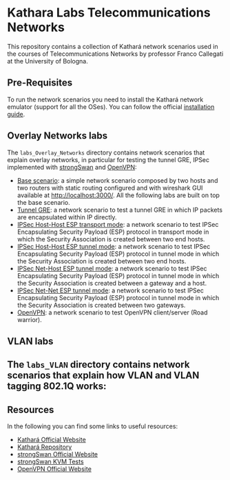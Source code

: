 # Kathara Labs Telecommunications Networks 
This repository contains a collection of Kathará network scenarios used in the courses of Telecommunications Networks by professor Franco Callegati at the University of Bologna.

## Pre-Requisites
To run the network scenarios you need to install the Kathará network emulator (support for all the OSes). 
You can follow the official [installation guide](https://github.com/KatharaFramework/Kathara/wiki/Installation-Guides).

## Overlay Networks labs
The `labs_Overlay_Networks` directory contains network scenarios that explain overlay networks, in particular for testing the tunnel GRE, IPSec implemented with [strongSwan](https://www.strongswan.org/) and [OpenVPN](https://openvpn.net/):
- [Base scenario](labs_Overlay_Networks/0_base_topology): a simple network scenario composed by two hosts and two routers with static routing configured and with wireshark GUI available at [http://localhost:3000/](http://localhost:3000/). All the following labs are built on top the base scenario.
- [Tunnel GRE](labs_Overlay_Networks/1_tunnel_GRE): a network scenario to test a tunnel GRE in which IP packets are encapsulated within IP directly.
- [IPSec Host-Host ESP transport mode](labs_Overlay_Networks/2_IPSec_Host-Host_transport): a network scenario to test IPSec Encapsulating Security Payload (ESP) protocol in transport mode in which the Security Association is created between two end hosts.
- [IPSec Host-Host ESP tunnel mode](labs_Overlay_Networks/3_IPSec_Host-Host_tunnel): a network scenario to test IPSec Encapsulating Security Payload (ESP) protocol in tunnel mode in which the Security Association is created between two end hosts.
- [IPSec Net-Host ESP tunnel mode](labs_Overlay_Networks/4_IPSec_roadwarrior_tunnel): a network scenario to test IPSec Encapsulating Security Payload (ESP) protocol in tunnel mode in which the Security Association is created between a gateway and a host.
- [IPSec Net-Net ESP tunnel mode](labs_Overlay_Networks/5_IPSec_Net-Net_tunnel): a network scenario to test IPSec Encapsulating Security Payload (ESP) protocol in tunnel mode in which the Security Association is created between two gateways.
- [OpenVPN](labs_Overlay_Networks/6_OpenVPN_Roadwarrior): a network scenario to test OpenVPN client/server (Road warrior).

## VLAN labs
The `labs_VLAN` directory contains network scenarios that explain how VLAN and VLAN tagging 802.1Q​ works:
- 

## Resources
In the following you can find some links to useful resources:
- [Kathará Official Website](https://www.kathara.org/)
- [Kathará Repository](https://github.com/KatharaFramework/Kathara)
- [strongSwan Official Website](https://www.strongswan.org/)
- [strongSwan KVM Tests](https://www.strongswan.org/testing/testresults/index.html)
- [OpenVPN Official Website](https://openvpn.net/)